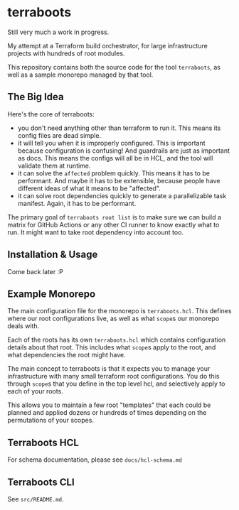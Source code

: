 # terraboots

Still very much a work in progress.

My attempt at a Terraform build orchestrator, for large infrastructure projects
with hundreds of root modules.

This repository contains both the source code for the tool `terraboots`, as well
as a sample monorepo managed by that tool.

## The Big Idea

Here's the core of terraboots:

- you don't need anything other than terraform to run it. This means its config
  files are dead simple.
- it will tell you when it is improperly configured. This is important because
  configuration is confusing! And guardrails are just as important as docs.
  This means the configs will all be in HCL, and the tool will validate them at
  runtime.
- it can solve the `affected` problem quickly. This means it has to be
  performant. And maybe it has to be extensible, because people have different
  ideas of what it means to be "affected".
- it can solve root dependencies quickly to generate a parallelizable task
  manifest. Again, it has to be performant.

The primary goal of `terraboots root list` is to make sure we can build a matrix
for GitHub Actions or any other CI runner to know exactly what to run. It might
want to take root dependency into account too.

## Installation & Usage

Come back later :P

## Example Monorepo

The main configuration file for the monorepo is `terraboots.hcl`. This defines
where our root configurations live, as well as what `scope`s our monorepo deals
with.

Each of the roots has its own `terraboots.hcl` which contains configuration
details about that root. This includes what `scope`s apply to the root, and
what dependencies the root might have.

The main concept to terraboots is that it expects you to manage your
infrastructure with many small terraform root configurations. You do this through `scope`s that
you define in the top level hcl, and selectively apply to each of your roots.

This allows you to maintain a few root "templates" that each could be planned
and applied dozens or hundreds of times depending on the permutations of your
scopes.

## Terraboots HCL

For schema documentation, please see `docs/hcl-schema.md`

## Terraboots CLI

See `src/README.md`.
